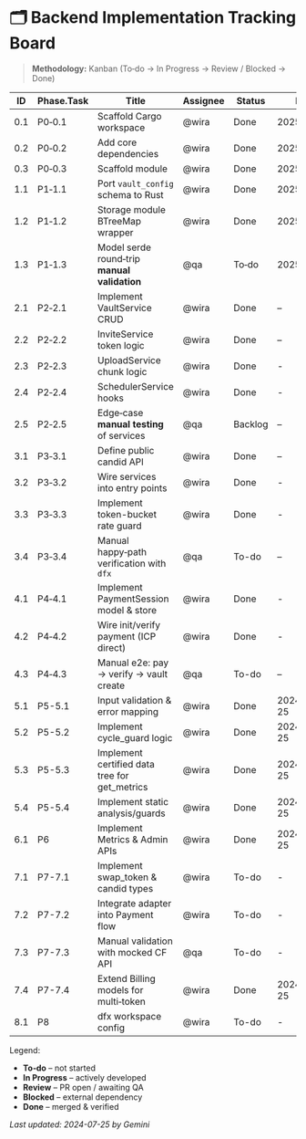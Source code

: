 # 🗂️ Backend Implementation Tracking Board

> **Methodology:** Kanban (To‑do → In Progress → Review / Blocked → Done)

| ID | Phase.Task | Title | Assignee | Status | ETA | Notes |
|----|------------|-------|----------|--------|-----|-------|
| 0.1 | P0‑0.1 | Scaffold Cargo workspace | @wira | Done | 2025‑04‑20 | `src/backend/` dir created |
| 0.2 | P0‑0.2 | Add core dependencies | @wira | Done | 2025‑04‑21 | dependencies added in Cargo.toml |
| 0.3 | P0‑0.3 | Scaffold module | @wira | Done | 2025‑04‑22 | backend modules created |
| 1.1 | P1‑1.1 | Port `vault_config` schema to Rust | @wira | Done | 2025‑04‑24 | derive CandidType |
| 1.2 | P1‑1.2 | Storage module BTreeMap wrapper | @wira | Done | 2025‑04‑25 | including prefix helpers & cursor |
| 1.3 | P1‑1.3 | Model serde round‑trip **manual validation** | @qa | To‑do | 2025‑04‑26 | scripts/run_manual_model_checks.sh |
| 2.1 | P2‑2.1 | Implement VaultService CRUD | @wira | Done | – | Basic CRUD implemented |
| 2.2 | P2‑2.2 | InviteService token logic | @wira | Done | – | Generate/claim implemented |
| 2.3 | P2‑2.3 | UploadService chunk logic | @wira | Done | - | In-memory staging done |
| 2.4 | P2‑2.4 | SchedulerService hooks | @wira | Done | - | Placeholders implemented |
| 2.5 | P2‑2.5 | Edge‑case **manual testing** of services | @qa | Backlog | – | remove automated fuzz |
| 3.1 | P3‑3.1 | Define public candid API | @wira | Done | – | Endpoints wired to services |
| 3.2 | P3‑3.2 | Wire services into entry points | @wira | Done | - | Done as part of 3.1 |
| 3.3 | P3‑3.3 | Implement token-bucket rate guard | @wira | Done | - | Implemented in utils/rate_limit.rs |
| 3.4 | P3‑3.4 | Manual happy‑path verification with `dfx` | @qa | To-do | – | API ready for testing |
| 4.1 | P4‑4.1 | Implement PaymentSession model & store | @wira | Done | - | In-memory store implemented |
| 4.2 | P4‑4.2 | Wire init/verify payment (ICP direct) | @wira | Done | - | Basic service & API done |
| 4.3 | P4‑4.3 | Manual e2e: pay → verify → vault create | @qa | To-do | – | API ready for testing |
| 5.1 | P5-5.1 | Input validation & error mapping | @wira | Done | 2024-07-25 | Added validator crate checks |
| 5.2 | P5-5.2 | Implement cycle_guard logic | @wira | Done | 2024-07-25 | Added utils/guards.rs check_cycles |
| 5.3 | P5-5.3 | Implement certified data tree for get_metrics | @wira | Done | 2024-07-25 | Implemented in api.rs get_metrics |
| 5.4 | P5-5.4 | Implement static analysis/guards | @wira | Done | 2024-07-25 | Panic hook added; build check is CI task |
| 6.1 | P6 | Implement Metrics & Admin APIs | @wira | Done | 2024-07-25 | Implemented metrics, get_metrics, list_vaults, list_billing |
| 7.1 | P7-7.1 | Implement swap_token & candid types | @wira | To-do | - |  |
| 7.2 | P7-7.2 | Integrate adapter into Payment flow | @wira | To-do | - |  |
| 7.3 | P7-7.3 | Manual validation with mocked CF API | @qa | To-do | - |  |
| 7.4 | P7-7.4 | Extend Billing models for multi‑token | @wira | Done | 2024-07-25 | BillingEntry includes token field |
| 8.1 | P8 | dfx workspace config | @wira | To-do | - |  |

Legend:
* **To‑do** – not started
* **In Progress** – actively developed
* **Review** – PR open / awaiting QA
* **Blocked** – external dependency
* **Done** – merged & verified

*Last updated: 2024-07-25 by Gemini* 
